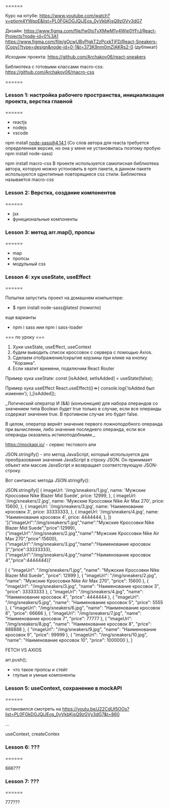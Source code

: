 ======

Курс на ютубе:
https://www.youtube.com/watch?v=ptiom4YWqoE&list=PL0FGkDGJQjJEos_0yVkbKjsQ9zGVy3dG7

Дизайн:
https://www.figma.com/file/fw0toTyXMwM1y4WIe0YFrJ/React-Projects?node-id=0%3A1
https://www.figma.com/file/gOcwUBvPlgkT2zPcxkTjFD/React-Sneakers-(Copy)?type=design&node-id=0-1&t=373K9nm0mZIAKRs2-0 (дубликат)

Исходник проекта:
https://github.com/Archakov06/react-sneakers

Библиотека с готовыми классами macro-css:
https://github.com/Archakov06/macro-css

======

### Lesson 1: настройка рабочего пространства, инициализация проекта, верстка главной
======

- reactjs
- nodejs
- vscode

npm install node-sass@4.14.1 (Со слов автора для reacta требуется определенная версия, но она у меня не установилась поэтому пробую npm install node-sass)

npm install macro-css В проекте используется самописная библиотека автора, которую можно устоновить в npm пакета, в данном пакете используются однотипные повторящиеся css стили. Библиотека называется macro-css

### Lesson 2: Верстка, создание компонентов
======

- jsx
- функциональные компоненты

### Lesson 3: метод arr.map(), пропсы
======

- map
- пропсы
- модульный css

### Lesson 4: хук useState, useEffect
======

Попытки запустить проект на домашнем компьютере:

- $ npm install node-sass@latest (помогло)

еще варианты

- npm i sass иии npm i sass-loader

=== по уроку ===

1. Хуки useState, useEffect, useContext
2. будем выводить список кроссовок с сервера с помощью Axios.
3. Сделаем отображение/скрытие корзины при клике на кнопку "Корзина".
4. Если хватит времени, подключим React Router

Пример хука useState:
const [isAdded, setIsAdded] = useState(false);

Пример хука useEffect
  React.useEffect(()=>{
    console.log('isAdded был изменен');
  },[isAdded]);

_Логический оператор И (&&) (конъюнкция) для набора операндов со значением типа Boolean будет true только в случае, если все операнды содержат значение true. В противном случае это будет false.

В целом, оператор вернёт значение первого ложноподобного операнда при вычислении, либо значение последнего операнда, если все операнды оказались истиноподобными._

https://mockapi.io/ - сервис тестового апи

JSON.stringify() - это метод JavaScript, который используется для преобразования значения JavaScript в строку JSON. Он принимает объект или массив JavaScript и возвращает соответствующую JSON-строку.

Вот синтаксис метода JSON.stringify():

JSON.stringify([
  {
    imageUrl: '/img/sneakers/1.jpg',
    name: 'Мужские Кроссовки Nike  Blazer Mid Suede',
    price: 12999,
  },
  {
    imageUrl: '/img/sneakers/2.jpg',
    name: 'Мужские Кроссовки Nike  Air Max 270',
    price: 15600,
  },
  {
    imageUrl: '/img/sneakers/3.jpg',
    name: 'Наименование кросовок 3',
    price: 33333333,
  },
  {
    imageUrl: '/img/sneakers/4.jpg',
    name: 'Наименование кросовок 4',
    price: 4444444,
  },
])
'[{"imageUrl":"/img/sneakers/1.jpg","name":"Мужские Кроссовки Nike  Blazer Mid Suede","price":12999},{"imageUrl":"/img/sneakers/2.jpg","name":"Мужские Кроссовки Nike  Air Max 270","price":15600},{"imageUrl":"/img/sneakers/3.jpg","name":"Наименование кросовок 3","price":33333333},{"imageUrl":"/img/sneakers/4.jpg","name":"Наименование кросовок 4","price":4444444}]'


[
 {
  "imageUrl": "/img/sneakers/1.jpg",
  "name": "Мужские Кроссовки Nike  Blazer Mid Suede",
  "price": 12999
 },
 {
  "imageUrl": "/img/sneakers/2.jpg",
  "name": "Мужские Кроссовки Nike  Air Max 270",
  "price": 15600
 },
 {
  "imageUrl": "/img/sneakers/3.jpg",
  "name": "Наименование кросовок 3",
  "price": 33333333
 },
 {
  "imageUrl": "/img/sneakers/4.jpg",
  "name": "Наименование кросовок 4",
  "price": 4444444
 },
{
  "imageUrl": "/img/sneakers/5.jpg",
  "name": "Наименование кросовок 5",
  "price": 5555
 },
{
  "imageUrl": "/img/sneakers/6.jpg",
  "name": "Наименование кросовок 6",
  "price": 66666
 },
{
  "imageUrl": "/img/sneakers/7.jpg",
  "name": "Наименование кросовок 7",
  "price": 77777
 },
{
  "imageUrl": "/img/sneakers/8.jpg",
  "name": "Наименование кросовок 8",
  "price": 888888
 },
{
  "imageUrl": "/img/sneakers/9.jpg",
  "name": "Наименование кросовок 9",
  "price": 99999
 },
{
  "imageUrl": "/img/sneakers/10.jpg",
  "name": "Наименование кросовок 10",
  "price": 1000000
 },
]


FETCH VS AXIOS


arr.push();

- что такое пропсы и стейт
- глупые и умные компоненты

### Lesson 5: useContext, сохранение в mockAPI
======

остановился смотреть на https://youtu.be/J22CdUt5OOs?list=PL0FGkDGJQjJEos_0yVkbKjsQ9zGVy3dG7&t=860


...

useContext, createContex




### Lesson 6: ???
======

666???


### Lesson 7: ???
======

777???
